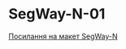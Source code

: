 # SegWay-N-01

[Посилання на макет SegWay-N](https://www.figma.com/file/DPKnVxlo9MpjVC9EgJnNXl/SegWay-N-(Copy)?node-id=0%3A1)
